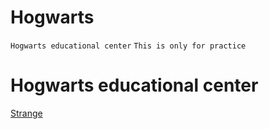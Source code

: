 # Hogwarts
```Hogwarts educational center```
```This is only for practice```
# Hogwarts educational center
[Strange](https://github.com/strange-bs)
